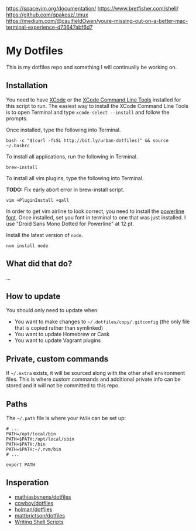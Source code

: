 https://spacevim.org/documentation/
https://www.bretfisher.com/shell/
https://github.com/gpakosz/.tmux
https://medium.com/@caulfieldOwen/youre-missing-out-on-a-better-mac-terminal-experience-d73647abf6d7


# My Dotfiles

This is my dotfiles repo and something I will continually be working on.

## Installation

You need to have [XCode][0] or the [XCode Command Line Tools][1] installed for this script to run. The easiest way to install the XCode Command Line Tools is to open Terminal and type `xcode-select --install` and follow the prompts.

Once installed, type the following into Terminal.

```shell
bash -c "$(curl -fsSL http://bit.ly/urban-dotfiles)" && source ~/.bashrc
```

To install all applications, run the following in Terminal.

```shell
brew-install
```
To install all vim plugins, type the following into Terminal.

**TODO:** Fix early abort error in brew-install script.

```shell
vim +PluginInstall +qall
```

In order to get vim airline to look correct, you need to install the [powerline font](https://github.com/powerline/fonts). Once installed, set you font in terminal to one that was just installed. I use "Droid Sans Mono Dotted for Powerline" at 12 pt.

Install the latest version of `node`.

```shell
nvm install node
```

## What did that do?

...

## How to update

You should only need to update when:

- You want to make changes to `~/.dotfiles/copy/.gitconfig` (the only file that is copied rather than symlinked)
- You want to update Homebrew or Cask
- You want to update Vagrant plugins

## Private, custom commands

If `~/.extra` exists, it will be sourced along with the other shell environment files. This is where custom commands and additional private info can be stored and it will not be committed to this repo.

## Paths

The `~/.path` file is where your `PATH` can be set up:

```shell
# ...
PATH=/opt/local/bin
PATH=$PATH:/opt/local/sbin
PATH=$PATH:/bin
PATH=$PATH:~/.rvm/bin
# ...

export PATH
```

## Insperation

- [mathiasbynens/dotfiles](https://github.com/mathiasbynens/dotfiles)
- [cowboy/dotfiles](https://github.com/cowboy/dotfiles)
- [holman/dotfiles](https://github.com/holman/dotfiles)
- [mattbrictson/dotfiles](https://github.com/mattbrictson/dotfiles)
- [Writing Shell Scripts](http://linuxcommand.org/lc3_writing_shell_scripts.php)

[0]: https://developer.apple.com/downloads/index.action?=xcode
[1]: https://developer.apple.com/downloads/index.action?=command%20line%20tools
[2]: http://net.tutsplus.com/tutorials/tools-and-tips/setting-up-a-mac-dev-machine-from-zero-to-hero-with-dotfiles/
[3]: http://brew.sh/
[4]: http://caskroom.io/
[5]: https://github.com/xdissent/ievms
